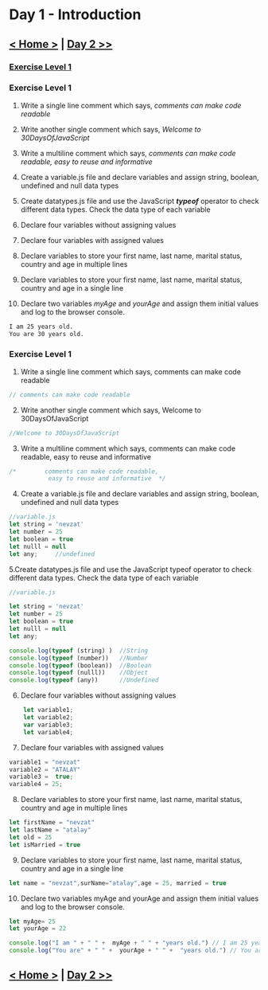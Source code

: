 # Day 1 - Introduction

## [< Home >](../README.md) | [Day 2 >>](./02_day_datatype.md)

### [Exercise Level 1](#exercise-level-1)

### Exercise Level 1

1. Write a single line comment which says, _comments can make code readable_
2. Write another single comment which says, _Welcome to 30DaysOfJavaScript_
3. Write a multiline comment which says, _comments can make code readable, easy to reuse_
   _and informative_

4. Create a variable.js file and declare variables and assign string, boolean, undefined and null data types
5. Create datatypes.js file and use the JavaScript **_typeof_** operator to check different data types. Check the data type of each variable
6. Declare four variables without assigning values
7. Declare four variables with assigned values
8. Declare variables to store your first name, last name, marital status, country and age in multiple lines
9. Declare variables to store your first name, last name, marital status, country and age in a single line
10. Declare two variables _myAge_ and _yourAge_ and assign them initial values and log to the browser console.

```sh
I am 25 years old.
You are 30 years old.
```

### Exercise Level 1


1. Write a single line comment which says, comments can make code readable

```js
// comments can make code readable
```

2. Write another single comment which says, Welcome to 30DaysOfJavaScript

```js
//Welcome to 30DaysOfJavaScript
```

3. Write a multiline comment which says, comments can make code readable, easy to reuse and informative

```js
/*        comments can make code readable,
           easy to reuse and informative  */
```

4. Create a variable.js file and declare variables and assign string, boolean, undefined and null data types

```js
//variable.js
let string = 'nevzat'
let number = 25
let boolean = true
let nulll = null
let any;     //undefined
```

5.Create datatypes.js file and use the JavaScript typeof operator to check different data types. Check the data type of each variable

```js
//variable.js

let string = 'nevzat'
let number = 25
let boolean = true
let nulll = null
let any; 

console.log(typeof (string) )  //String
console.log(typeof (number))   //Number
console.log(typeof (boolean))  //Boolean
console.log(typeof (nulll))    //Object
console.log(typeof (any))      //Undefined
```

6. Declare four variables without assigning values

```js
    let variable1;
    let variable2;
    var variable3;
    let variable4;
```

7. Declare four variables with assigned values

```js
variable1 = "nevzat"
variable2 = "ATALAY"
variable3 =  true;
variable4 = 25;
```

8. Declare variables to store your first name, last name, marital status, country and age in multiple lines

```js
let firstName = "nevzat"
let lastName = "atalay"
let old = 25
let isMarried = true
```

9. Declare variables to store your first name, last name, marital status, country and age in a single line

```js
let name = "nevzat",surName="atalay",age = 25, married = true
```

10. Declare two variables myAge and yourAge and assign them initial values and log to the browser console.

```js
let myAge= 25
let yourAge = 22

console.log("I am " + " " +  myAge + " " + "years old.") // I am 25 years old.
console.log("You are" + " " +  yourAge + " " +  "years old.") // You are 22 years old.
```

## [< Home >](../README.md) | [Day 2 >>](./02_day_datatype.md)
